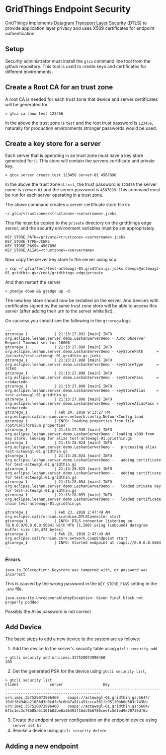 # GridThings Endpoint Security

GridThings implements [Datagram Transport Layer Security](https://tools.ietf.org/html/rfc4347) (DTLS) to provide application layer privacy and uses X509 certificates for endpoint authentication. 

## Setup 

Security administrator must install the `gtca` command line tool from the github repository. This tool is used to create keys and certificates for different environments.

## Create a Root CA for an trust zone

A root CA is needed for each trust zone that device and server certificates will be generated for. 

```> gtca ca show test 123456```

In the above the trust zone is `test` and the root trust password is `123456`, naturally for production environments stronger passwords would be used. 

## Create a key store for a server

Each server that is operating in an trust zone must have a key store generated for it. This store will contain the servers certificate and private key.

```> gtca server create test 123456 server-01 4567890```

In the above the trust zone is `test`, the trust password is `123456` the server name is `server-01` and the server password is `4567890`. This command must be run for each server operating in a trust zone. 

The above command creates a server certificate store file in:

```~/.gtca/<trustzone>/<trustzone>-<servername>.jceks```

This file must be copied to the `private` directory on the gridthings edge server, and the security environment variables must be set appropriately.

```
KEY_STORE_PATH=/private/<trustzone>-<servername>.jceks
KEY_STORE_TYPE=JCEKS
KEY_STORE_PASS= 4567890
KEY_STORE_ALIAS=<trustzone>-<servername>
```

Now copy the server key store to the server using scp:

```
> scp ~/.gtca/test/test-actewagl-01.gridthin.gs.jceks devops@actewagl-01.gridthin.gs:/root/gridthings-edge/private
```

And then restart the server

```
> gtedge down && gtedge up -d
```

The new key store should now be installed on the server. And devices with certificates signed by the same trust zone store will be able to access this server (after adding their urn to the server white list).

On success you should see the following in the `gtcoregw` logs

```
...
gtcoregw_1            | 21:13:27.892 [main] INFO  org.eclipse.leshan.server.demo.LeshanServerDemo - Auto Observer Request Timeout set to: 10000
gtcoregw_1            | 21:13:27.898 [main] INFO  org.eclipse.leshan.server.demo.LeshanServerDemo - keyStorePath      = /private/test-actewagl-01.gridthin.gs.jceks
gtcoregw_1            | 21:13:27.898 [main] INFO  org.eclipse.leshan.server.demo.LeshanServerDemo - keyStoreType      = JCEKS
gtcoregw_1            | 21:13:27.898 [main] INFO  org.eclipse.leshan.server.demo.LeshanServerDemo - keyStorePass      = <redacted>
gtcoregw_1            | 21:13:27.898 [main] INFO  org.eclipse.leshan.server.demo.LeshanServerDemo - keyStoreAlias     = test-actewagl-01.gridthin.gs
gtcoregw_1            | 21:13:27.898 [main] INFO  org.eclipse.leshan.server.demo.LeshanServerDemo - keyStoreAliasPass = <redacted>
gtcoregw_1            | Feb 24, 2018 9:13:27 PM org.eclipse.californium.core.network.config.NetworkConfig load
gtcoregw_1            | INFO: loading properties from file /opt/Californium.properties
gtcoregw_1            | 21:13:27.930 [main] INFO  org.eclipse.leshan.server.demo.LeshanServerDemo - loading x509 from key store, looking for alias test-actewagl-01.gridthin.gs
gtcoregw_1            | 21:13:28.024 [main] INFO  org.eclipse.leshan.server.demo.LeshanServerDemo -   processing alias test-actewagl-01.gridthin.gs
gtcoregw_1            | 21:13:28.024 [main] INFO  org.eclipse.leshan.server.demo.LeshanServerDemo -   adding certificate for test-actewagl-01.gridthin.gs
gtcoregw_1            | 21:13:28.025 [main] INFO  org.eclipse.leshan.server.demo.LeshanServerDemo -   adding certificate for test-actewagl-01.gridthin.gs
gtcoregw_1            | 21:13:28.054 [main] INFO  org.eclipse.leshan.server.demo.LeshanServerDemo -   loaded private key for test-actewagl-01.gridthin.gs
gtcoregw_1            | 21:13:28.055 [main] INFO  org.eclipse.leshan.server.demo.LeshanServerDemo -   loaded certificate chain test-actewagl-01.gridthin.gs
...
gtcoregw_1            | Feb 23, 2018 2:47:49 AM org.eclipse.californium.scandium.DTLSConnector start
gtcoregw_1            | INFO: DTLS connector listening on [0.0.0.0/0.0.0.0:5684] with MTU [1,280] using (inbound) datagram buffer size [16,474 bytes]
gtcoregw_1            | Feb 23, 2018 2:47:49 AM org.eclipse.californium.core.network.CoapEndpoint start
gtcoregw_1            | INFO: Started endpoint at coaps://0.0.0.0:5684
...
```
### Errors

```java.io.IOException: Keystore was tampered with, or password was incorrect```

This is caused by the wrong password in the `KEY_STORE_PASS` setting in the `.env` file.

```java.security.UnrecoverableKeyException: Given final block not properly padded```

Possibly the Alias password is not correct

## Add Device


The basic steps to add a new device to the system are as follows:

1. Add the device to the server's security table using `gtcli security add`

```
> gtcli security add urn:imei:357520073996460
200 
```

2. Get the generated PSK for the device using `gtcli security list`,

```
> gtcli security list
Client				server					Key
-----------------------------------------------------------------------------------------------------------------
urn:imei:357520073996460	coaps://actewagl-01.gridthin.gs:5644/	19dff8494ba21686d3c0cdfe3c0bb7a81ca91ccca361fc951f0bb0d603c743bb
urn:imei:357520073996460	coaps://actewagl-01.gridthin.gs:5684/	6f5c1ec3c78685a5116fb83be0a36493f16dc9b6786ceefc5e1ed9e70736df6b
```
3. Create the endpoint server configuration on the endpoint device using `server set bs`
4. Revoke a device using `gtcli security delete`

## Adding a new endpoint

